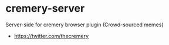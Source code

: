 # cremery-server
Server-side for cremery browser plugin (Crowd-sourced memes)

* https://twitter.com/thecremery
